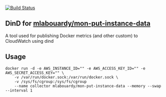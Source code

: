 [![Build Status](https://travis-ci.org/iambryancs/mon-put-instance-data.svg?branch=master)](https://travis-ci.org/iambryancs/mon-put-instance-data)

## DinD for [mlabouardy/mon-put-instance-data](https://github.com/mlabouardy/mon-put-instance-data)
A tool used for publishing Docker metrics (and other custom) to CloudWatch using dind

## Usage
```
docker run -d -e AWS_INSTANCE_ID="" -e AWS_ACCESS_KEY_ID="" -e AWS_SECRET_ACCESS_KEY="" \
    -v /var/run/docker.sock:/var/run/docker.sock \
    -v /sys/fs/cgroup:/sys/fs/cgroup
    --name collector mlabouardy/mon-put-instance-data --memory --swap --interval 1
```